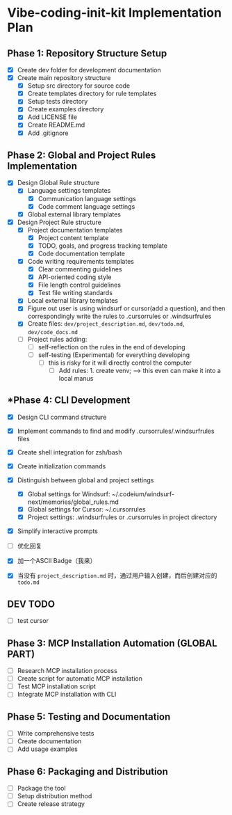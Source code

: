 # Vibe-coding-init-kit Implementation Plan

## Phase 1: Repository Structure Setup
- [x] Create dev folder for development documentation
- [x] Create main repository structure
  - [x] Setup src directory for source code
  - [x] Create templates directory for rule templates
  - [x] Setup tests directory
  - [x] Create examples directory
  - [x] Add LICENSE file
  - [x] Create README.md
  - [x] Add .gitignore

## Phase 2: Global and Project Rules Implementation
- [x] Design Global Rule structure
  - [x] Language settings templates
    - [x] Communication language settings
    - [x] Code comment language settings
  - [x] Global external library templates
- [x] Design Project Rule structure
  - [x] Project documentation templates
    - [x] Project content template
    - [x] TODO, goals, and progress tracking template
    - [x] Code documentation template
  - [x] Code writing requirements templates
    - [x] Clear commenting guidelines
    - [x] API-oriented coding style
    - [x] File length control guidelines
    - [x] Test file writing standards
  - [x] Local external library templates
  - [x] Figure out user is using windsurf or cursor(add a question), and then correspondingly write the rules to .cursorrules or .windsurfrules
  - [x] Create files: `dev/project_description.md`, `dev/todo.md`, `dev/code_docs.md`
  - [ ] Project rules adding:
    - [ ] self-reflection on the rules in the end of developing
    - [ ] self-testing (Experimental) for everything developing
      - [ ] this is risky for it will directly control the computer
        - [ ] Add rules: 1. create venv; --> this even can make it into a local manus

## *Phase 4: CLI Development
- [x] Design CLI command structure
- [x] Implement commands to find and modify .cursorrules/.windsurfrules files
- [x] Create shell integration for zsh/bash
- [x] Create initialization commands
- [x] Distinguish between global and project settings
  - [x] Global settings for Windsurf: ~/.codeium/windsurf-next/memories/global_rules.md
  - [x] Global settings for Cursor: ~/.cursorrules
  - [x] Project settings: .windsurfrules or .cursorrules in project directory
- [x] Simplify interactive prompts
- [ ] 优化回复
- [x] 加一个ASCII Badge（我来）
- [x] 当没有 `project_description.md` 时，通过用户输入创建，而后创建对应的 `todo.md`


## DEV TODO
- [ ] test cursor

## Phase 3: MCP Installation Automation (GLOBAL PART)
- [ ] Research MCP installation process
- [ ] Create script for automatic MCP installation
- [ ] Test MCP installation script
- [ ] Integrate MCP installation with CLI

## Phase 5: Testing and Documentation
- [ ] Write comprehensive tests
- [ ] Create documentation
- [ ] Add usage examples

## Phase 6: Packaging and Distribution
- [ ] Package the tool
- [ ] Setup distribution method
- [ ] Create release strategy
